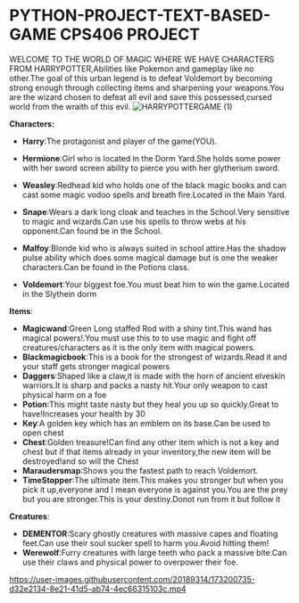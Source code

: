 # PYTHON-PROJECT-TEXT-BASED-GAME CPS406 PROJECT

WELCOME TO THE WORLD OF MAGIC WHERE WE HAVE CHARACTERS FROM HARRYPOTTER,Abilities like Pokemon and gameplay like no other.The goal of this urban legend is to defeat Voldemort
by becoming strong enough through collecting items and sharpening your weapons.You are the wizard chosen to defeat all evil and save this possessed,cursed world from the wraith of this evil.
![HARRYPOTTERGAME (1)](https://user-images.githubusercontent.com/20189314/173197699-bbab62d6-bf9a-4b9a-a9d3-0a04175a8262.jpg)

**Characters:**

- **Harry**:The protagonist and player of the game(YOU).

- **Hermione**:Girl who is located in the Dorm Yard.She holds some power with her sword screen ability to pierce you with her glytherium sword.

- **Weasley**:Redhead kid who holds one of the  black magic books and can cast some magic vodoo spells and breath fire.Located in the Main Yard.

- **Snape**:Wears a dark long cloak and teaches in the School.Very sensitive to magic and wizards.Can use his spells to throw webs at his opponent.Can found be in the School.

- **Malfoy**:Blonde kid who is always suited in school attire.Has the shadow pulse ability which does some magical damage but is one the weaker characters.Can be found in the Potions class.

- **Voldemort**:Your biggest foe.You must beat him to win the game.Located in the Slythein dorm

**Items**:
- **Magicwand**:Green Long staffed Rod with a shiny tint.This wand has magical powers!.You must use this to to use magic and fight off creatures/characters as it is the only item with magical powers.
- **Blackmagicbook**:This is a book for the strongest of wizards.Read it and your staff gets stronger magical powers
- **Daggers**:Shaped like a claw,it is made with the horn of ancient elveskin warriors.It is sharp and packs a nasty hit.Your only weapon to cast physical harm on a foe
- **Potion**:This might taste nasty but they heal you up so quickly.Great to have!Increases your health by 30
- **Key**:A golden key which has an emblem on its base.Can be used to open chest
- **Chest**:Golden treasure!Can find any other item which is not a key and chest but if that items already in your inventory,the new item will be destroyed!and so will the Chest
- **Maraudersmap**:Shows you the fastest path to reach Voldemort.
- **TimeStopper**:The ultimate item.This makes you stronger but when you pick it up,everyone and I mean everyone is against you.You are the prey but you are stronger.This is your destiny.Donot run from it but follow it

**Creatures**:
- **DEMENTOR**:Scary ghostly creatures with massive capes and floating feet.Can use their soul sucker spell to harm you.Avoid hitting them!
- **Werewolf**:Furry creatures with large teeth who pack a massive bite.Can use their claws and physical power to overpower their foe.




https://user-images.githubusercontent.com/20189314/173200735-d32e2134-8e21-41d5-ab74-4ec66315103c.mp4


